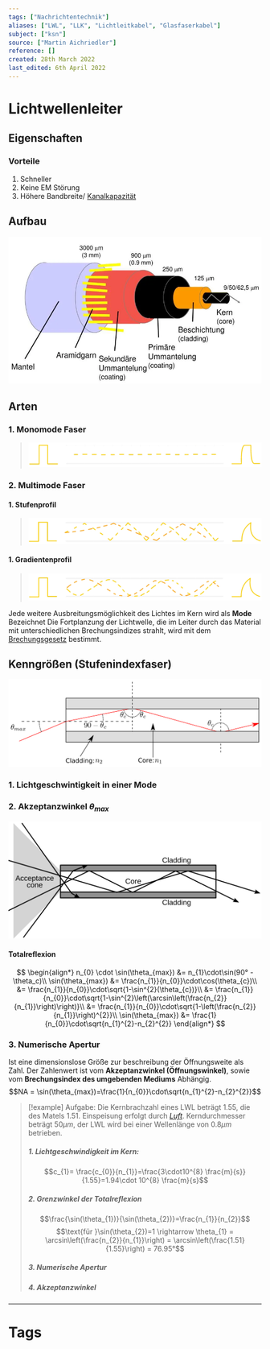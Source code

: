 ```yaml
---
tags: ["Nachrichtentechnik"]
aliases: ["LWL", "LLK", "Lichtleitkabel", "Glasfaserkabel"]
subject: ["ksn"]
source: ["Martin Aichriedler"]
reference: []
created: 28th March 2022
last_edited: 6th April 2022
---
```


# Lichtwellenleiter
## Eigenschaften
### Vorteile
1. Schneller
2. Keine EM Störung
3. Höhere Bandbreite/ [Kanalkapazität](netzwerk-technik/ksn%20(3)/Kanalkapazität.md)

## Aufbau
![lwl_aufbau](hf-technik/assets/lwl_aufbau.png)
## Arten
### 1. Monomode Faser
>![monomode_faser](hf-technik/assets/monomode_faser.png)
### 2. Multimode Faser
#### 1. Stufenprofil
>![multimode_stufenp](hf-technik/assets/multimode_stufenp.png)

#### 1. Gradientenprofil
>![multimode_gradienten_p](hf-technik/assets/multimode_gradienten_p.png)

Jede weitere Ausbreitungsmöglichkeit des Lichtes im Kern wird als **Mode** Bezeichnet
Die Fortplanzung der Lichtwelle, die im Leiter durch das Material mit unterschiedlichen Brechungsindizes strahlt, wird mit dem [Brechungsgesetz](physik/Snelliussches%20Brechungsgesetz.md) bestimmt.

## Kenngrößen (Stufenindexfaser)
![Optic_fibre-numerical_aperture_diagram.svg](hf-technik/assets/Optic_fibre-numerical_aperture_diagram.svg.png) 

### 1. Lichtgeschwintigkeit in einer Mode

 ### 2. Akzeptanzwinkel $\theta_{max}$
 ![Optical-fibre.svg](hf-technik/assets/Optical-fibre.svg.png)
#### Totalreflexion
$$
\begin{align*}
n_{0} \cdot \sin(\theta_{max}) &= n_{1}\cdot\sin(90° -\theta_c)\\
\sin(\theta_{max}) &= \frac{n_{1}}{n_{0}}\cdot\cos(\theta_{c})\\
&= \frac{n_{1}}{n_{0}}\cdot\sqrt{1-\sin^{2}(\theta_{c})}\\
&= \frac{n_{1}}{n_{0}}\cdot\sqrt{1-\sin^{2}\left(\arcsin\left(\frac{n_{2}}{n_{1}}\right)\right)}\\
&= \frac{n_{1}}{n_{0}}\cdot\sqrt{1-\left(\frac{n_{2}}{n_{1}}\right)^{2}}\\
\sin(\theta_{max}) &= \frac{1}{n_{0}}\cdot\sqrt{n_{1}^{2}-n_{2}^{2}}
\end{align*}
$$
### 3. Numerische Apertur
Ist eine dimensionslose Größe zur beschreibung der Öffnungsweite als Zahl.
Der Zahlenwert ist vom **Akzeptanzwinkel (Öffnungswinkel)**, sowie vom **Brechungsindex des umgebenden Mediums** Abhängig.
$$NA = \sin(\theta_{max})=\frac{1}{n_{0}}\cdot\sqrt{n_{1}^{2}-n_{2}^{2}}$$

>[!example] Aufgabe: Die Kernbrachzahl eines LWL beträgt $1.55$, die des Matels $1.51$. Einspeisung erfolgt durch *[Luft](physik/Lufthülle%20der%20Erde.md)*. Kerndurchmesser beträgt $50\mu m$, der LWL wird bei einer Wellenlänge von $0.8\mu m$ betrieben.
> ##### 1. Lichtgeschwindigkeit im Kern:
> $$c_{1}= \frac{c_{0}}{n_{1}}=\frac{3\cdot10^{8} \frac{m}{s}}{1.55}=1.94\cdot 10^{8} \frac{m}{s}$$
> ##### 2. Grenzwinkel der Totalreflexion
> $$\frac{\sin(\theta_{1})}{\sin(\theta_{2})}=\frac{n_{1}}{n_{2}}$$
> $$\text{für }\sin(\theta_{2})=1 \rightarrow \theta_{1} = \arcsin\left(\frac{n_{2}}{n_{1}}\right) = \arcsin\left(\frac{1.51}{1.55}\right) = 76.95°$$
> ##### 3. Numerische Apertur
> ##### 4. Akzeptanzwinkel


---
# Tags